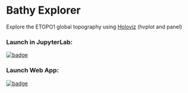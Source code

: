 # Bathy Explorer
Explore the ETOPO1 global topography using [Holoviz](holoviz.org) (hvplot and panel)

### Launch in JupyterLab: 

[![badge](https://img.shields.io/static/v1.svg?logo=Jupyter&label=Pangeo+Binder&message=AWS+us-west-2&color=green)](https://aws-uswest2-binder.pangeo.io/v2/gh/reproducible-notebooks/HRRR_Dashboard/binder?urlpath=git-pull?repo=https://github.com/reproducible-notebooks/HRRR_Dashboard%26amp%3Bbranch=main%26amp%3Burlpath=lab/tree/Bathy-Explorer/Bathy_Explorer.ipynb%3Fautodecode)

### Launch Web App: 

[![badge](https://img.shields.io/static/v1.svg?logo=Jupyter&label=Pangeo+Binder&message=AWS+us-west-2&color=green)](https://aws-uswest2-binder.pangeo.io/v2/gh/reproducible-notebooks/Bathy-Explorer/main?urlpath=panel/Bathy-Explorer)
